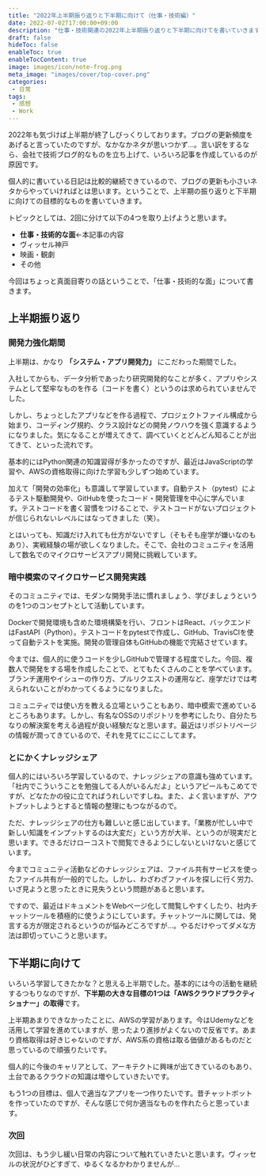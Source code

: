 ```yaml
---
title: "2022年上半期振り返りと下半期に向けて（仕事・技術編）"
date: 2022-07-02T17:00:00+09:00
description: "仕事・技術関連の2022年上半期振り返りと下半期に向けてを書いていきます"
draft: false
hideToc: false
enableToc: true
enableTocContent: true
image: images/icon/note-frog.png
meta_image: "images/cover/top-cover.png"
categories:
 - 日常
tags:
 - 感想
 - Work
---
```


2022年も気づけば上半期が終了しびっくりしております。ブログの更新頻度をあげると言っていたのですが、なかなかネタが思いつかず...。言い訳をするなら、会社で技術ブログ的なものを立ち上げて、いろいろ記事を作成しているのが原因です。

個人的に書いている日記は比較的継続できているので、ブログの更新も小さいネタからやっていければとは思います。ということで、上半期の振り返りと下半期に向けての目標的なものを書いていきます。

トピックとしては、2回に分けて以下の4つを取り上げようと思います。

- **仕事・技術的な面**←本記事の内容
- ヴィッセル神戸
- 映画・観劇
- その他

今回はちょっと真面目寄りの話ということで、「仕事・技術的な面」について書きます。

## 上半期振り返り

### 開発力強化期間

上半期は、かなり **「システム・アプリ開発力」** にこだわった期間でした。

入社してからも、データ分析であったり研究開発的なことが多く、アプリやシステムとして堅牢なものを作る（コードを書く）というのは求められていませんでした。

しかし、ちょっとしたアプリなどを作る過程で、プロジェクトファイル構成から始まり、コーディング規約、クラス設計などの開発ノウハウを強く意識するようになりました。気になることが増えてきて、調べていくとどんどん知ることが出てきて、といった流れです。

基本的にはPython関連の知識習得が多かったのですが、最近はJavaScriptの学習や、AWSの資格取得に向けた学習も少しずつ始めています。

加えて「開発の効率化」も意識して学習しています。自動テスト（pytest）によるテスト駆動開発や、GitHubを使ったコード・開発管理を中心に学んでいます。テストコードを書く習慣をつけることで、テストコードがないプロジェクトが信じられないレベルにはなってきました（笑）。

とはいっても、知識だけ入れても仕方がないですし（そもそも座学が嫌いなのもあり）、実戦経験の場が欲しくなりました。そこで、会社のコミュニティを活用して数名でのマイクロサービスアプリ開発に挑戦しています。

### 暗中模索のマイクロサービス開発実践

そのコミュニティでは、モダンな開発手法に慣れましょう、学びましょうというのを1つのコンセプトとして活動しています。

Dockerで開発環境も含めた環境構築を行い、フロントはReact、バックエンドはFastAPI（Python）。テストコードをpytestで作成し、GitHub、TravisCIを使って自動テストを実施。開発の管理自体もGitHubの機能で完結させています。

今までは、個人的に使うコードを少しGitHubで管理する程度でした。今回、複数人で開発をする場を作成したことで、とてもたくさんのことを学べています。ブランチ運用やイシューの作り方、プルリクエストの運用など、座学だけでは考えられないことがわかってくるようになりました。

コミュニティでは使い方を教える立場ということもあり、暗中模索で進めているところもあります。しかし、有名なOSSのリポジトリを参考にしたり、自分たちなりの解決案を考える過程が良い経験だなと思います。最近はリポジトリページの情報が潤ってきているので、それを見てにこにこしてます。

### とにかくナレッジシェア

個人的にはいろいろ学習しているので、ナレッジシェアの意識も強めています。「社内でこういうことを勉強してる人がいるんだよ」というアピールもこめてですが、どなたかの役に立てればうれしいですしね。また、よく言いますが、アウトプットしようとすると情報の整理にもつながるので。

ただ、ナレッジシェアの仕方も難しいと感じ出しています。「業務が忙しい中で新しい知識をインプットするのは大変だ」という方が大半、というのが現実だと思います。できるだけローコストで閲覧できるようにしないといけないと感じています。

今までコミュニティ活動などのナレッジシェアは、ファイル共有サービスを使ったファイル共有が一般的でした。しかし、わざわざファイルを探しに行く労力、いざ見ようと思ったときに見失うという問題があると思います。

ですので、最近はドキュメントをWebページ化して閲覧しやすくしたり、社内チャットツールを積極的に使うようにしています。チャットツールに関しては、発言する方が限定されるというのが悩みどころですが...。やるだけやってダメな方法は即切っていこうと思います。

## 下半期に向けて

いろいろ学習してきたかな？と思える上半期でした。基本的には今の活動を継続するつもりなのですが、**下半期の大きな目標の1つは「AWSクラウドプラクティショナー」の取得**です。

上半期あまりできなかったことに、AWSの学習があります。今はUdemyなどを活用して学習を進めていますが、思ったより進捗がよくないので反省です。あまり資格取得は好きじゃないのですが、AWS系の資格は取る価値があるものだと思っているので頑張りたいです。

個人的に今後のキャリアとして、アーキテクトに興味が出てきているのもあり、土台であるクラウドの知識は増やしていきたいです。

もう1つの目標は、個人で適当なアプリを一つ作りたいです。昔チャットボットを作っていたのですが、そんな感じで何か適当なものを作れたらと思っています。

### 次回

次回は、もう少し緩い日常の内容について触れていきたいと思います。ヴィッセルの状況がひどすぎて、ゆるくなるかわかりませんが...
